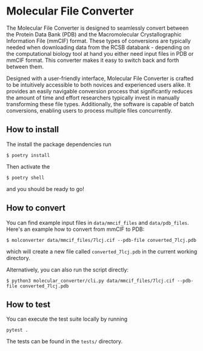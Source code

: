 # Molecular File Converter

The Molecular File Converter is designed to seamlessly convert between the Protein Data Bank (PDB) and the Macromolecular Crystallographic Information File (mmCIF) format. These types of conversions are typically needed when downloading data from the RCSB databank - depending on the computational biology tool at hand you either need input files in PDB or mmCIF format. This converter makes it easy to switch back and forth between them.

Designed with a user-friendly interface, Molecular File Converter is crafted to be intuitively accessible to both novices and experienced users alike. It provides an easily navigable conversion process that significantly reduces the amount of time and effort researchers typically invest in manually transforming these file types. Additionally, the software is capable of batch conversions, enabling users to process multiple files concurrently.

## How to install

The install the package dependencies run
```
$ poetry install
```

Then activate the
```
$ poetry shell
```
and you should be ready to go!

## How to convert

You can find example input files in `data/mmcif_files` and `data/pdb_files`. Here's an example how to convert from mmCIF to PDB:
```
$ molconverter data/mmcif_files/7lcj.cif --pdb-file converted_7lcj.pdb
```
which will create a new file called `converted_7lcj.pdb` in the current working directory.

Alternatively, you can also run the script directly:
```
$ python3 molecular_converter/cli.py data/mmcif_files/7lcj.cif --pdb-file converted_7lcj.pdb
```


## How to test

You can execute the test suite locally by running
```
pytest .
```
The tests can be found in the `tests/` directory.
